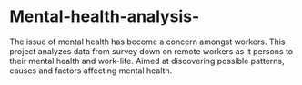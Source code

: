 # Mental-health-analysis-
The issue of mental health has become a concern amongst workers. This project analyzes data from survey down on remote workers as it persons to their mental health and work-life. Aimed at discovering possible patterns, causes and factors affecting mental health. 
